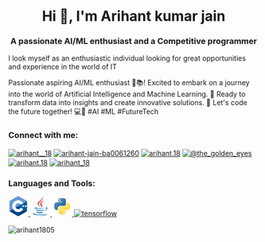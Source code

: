 <h1 align="center">Hi 👋, I'm Arihant kumar jain</h1>
<h3 align="center">A passionate AI/ML enthusiast and a Competitive programmer</h3>
I look myself as an enthusiastic individual looking for great opportunities and experience in the world of IT

Passionate aspiring AI/ML enthusiast 🤖📚! Excited to embark on a journey into the world of Artificial Intelligence and Machine Learning. 🚀 Ready to transform data into insights and create innovative solutions. 🤯 Let's code the future together! 💻🌟 #AI #ML #FutureTech

<h3 align="left">Connect with me:</h3>
<p align="left">
<a href="https://twitter.com/arihant__18" target="blank"><img align="center" src="https://raw.githubusercontent.com/rahuldkjain/github-profile-readme-generator/master/src/images/icons/Social/twitter.svg" alt="arihant__18" height="30" width="40" /></a>
<a href="https://linkedin.com/in/arihant-jain-ba0061260" target="blank"><img align="center" src="https://raw.githubusercontent.com/rahuldkjain/github-profile-readme-generator/master/src/images/icons/Social/linked-in-alt.svg" alt="arihant-jain-ba0061260" height="30" width="40" /></a>
<a href="https://instagram.com/arihant.18" target="blank"><img align="center" src="https://raw.githubusercontent.com/rahuldkjain/github-profile-readme-generator/master/src/images/icons/Social/instagram.svg" alt="arihant.18" height="30" width="40" /></a>
<a href="https://www.youtube.com/channel/UCNCjCUuXoDvg1Q5rRkPPmNQ" target="blank"><img align="center" src="https://raw.githubusercontent.com/rahuldkjain/github-profile-readme-generator/master/src/images/icons/Social/youtube.svg" alt="@the_golden_eyes" height="30" width="40" /></a>
<a href="https://codeforces.com/profile/arihant.18" target="blank"><img align="center" src="https://raw.githubusercontent.com/rahuldkjain/github-profile-readme-generator/master/src/images/icons/Social/codeforces.svg" alt="arihant.18" height="30" width="40" /></a>
<a href="https://www.leetcode.com/arihant_18" target="blank"><img align="center" src="https://raw.githubusercontent.com/rahuldkjain/github-profile-readme-generator/master/src/images/icons/Social/leet-code.svg" alt="arihant_18" height="30" width="40" /></a>
</p>

<h3 align="left">Languages and Tools:</h3>
<p align="left"> <a href="https://www.w3schools.com/cpp/" target="_blank" rel="noreferrer"> <img src="https://raw.githubusercontent.com/devicons/devicon/master/icons/cplusplus/cplusplus-original.svg" alt="cplusplus" width="40" height="40"/> </a> <a href="https://www.java.com" target="_blank" rel="noreferrer"> <img src="https://raw.githubusercontent.com/devicons/devicon/master/icons/java/java-original.svg" alt="java" width="40" height="40"/> </a> <a href="https://www.python.org" target="_blank" rel="noreferrer"> <img src="https://raw.githubusercontent.com/devicons/devicon/master/icons/python/python-original.svg" alt="python" width="40" height="40"/> </a><a href="https://www.tensorflow.org" target="_blank" rel="noreferrer"> <img src="https://www.vectorlogo.zone/logos/tensorflow/tensorflow-icon.svg" alt="tensorflow" width="40" height="40"/> </a> </p>

<p><img align="center" src="https://github-readme-stats.vercel.app/api/top-langs?username=arihant1805&show_icons=true&locale=en&layout=compact" alt="arihant1805" /></p>
